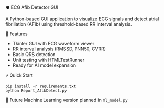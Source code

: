 🫀 ECG Afib Detector GUI

A Python-based GUI application to visualize ECG signals and detect atrial fibrillation (AFib) using threshold-based RR interval analysis.

📌 Features
- Tkinter GUI with ECG waveform viewer
- RR interval analysis (RMSSD, PNN50, CVRR)
- Basic QRS detection
- Unit testing with HTMLTestRunner
- Ready for AI model expansion

⚡ Quick Start
```
pip install -r requirements.txt
python Report_AfibDetect.py
```

🧠 Future
Machine Learning version planned in `ml_model.py`
